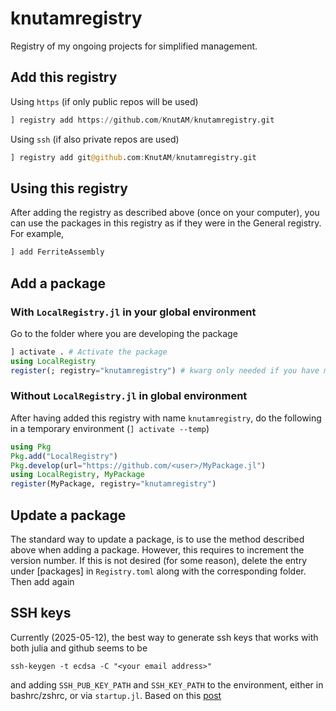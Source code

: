 # knutamregistry

Registry of my ongoing projects for simplified management.

## Add this registry
Using `https` (if only public repos will be used)
```julia
] registry add https://github.com/KnutAM/knutamregistry.git
```
Using `ssh` (if also private repos are used)
```julia
] registry add git@github.com:KnutAM/knutamregistry.git
```

## Using this registry
After adding the registry as described above (once on your computer),
you can use the packages in this registry as if they were in the 
General registry. For example,
```julia
] add FerriteAssembly
```

## Add a package
### With `LocalRegistry.jl` in your global environment
Go to the folder where you are developing the package
```julia
] activate . # Activate the package
using LocalRegistry
register(; registry="knutamregistry") # kwarg only needed if you have multiple local regististries
```
### Without `LocalRegistry.jl` in global environment
After having added this registry with name `knutamregistry`, 
do the following in a temporary environment (`] activate --temp`)
```julia
using Pkg
Pkg.add("LocalRegistry")
Pkg.develop(url="https://github.com/<user>/MyPackage.jl")
using LocalRegistry, MyPackage
register(MyPackage, registry="knutamregistry")
```

## Update a package
The standard way to update a package, is to use the method described above when adding a package. 
However, this requires to increment the version number. If this is not desired (for some reason),
delete the entry under [packages] in `Registry.toml` along with the corresponding folder. Then add again

## SSH keys
Currently (2025-05-12), the best way to generate ssh keys that works with both julia and github seems to be
```
ssh-keygen -t ecdsa -C "<your email address>"
```
and adding `SSH_PUB_KEY_PATH` and `SSH_KEY_PATH` to the environment,
either in bashrc/zshrc, or via `startup.jl`.
Based on this [post](https://discourse.julialang.org/t/local-registry-rsa-key-problem/78188/5)
